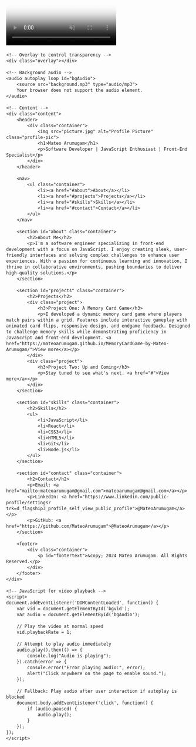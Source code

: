 <html lang="en">
<head>
    <meta charset="UTF-8">
    <meta name="viewport" content="width=device-width, initial-scale=1.0">
    <title>Developer Portfolio</title>
    <link rel="stylesheet" href="styles.css">
</head>
<body>
    <!-- Video background -->
    <div class="video-background">
        <video autoplay muted loop poster="your-background.jpg" id="bgvid">
            <source src="background.mp4" type="video/mp4">
        </video>
    </div>
    
    <!-- Overlay to control transparency -->
    <div class="overlay"></div>

    <!-- Background audio -->
    <audio autoplay loop id="bgAudio">
        <source src="background.mp3" type="audio/mp3">
        Your browser does not support the audio element.
    </audio>

    <!-- Content -->
    <div class="content">
        <header>
            <div class="container">
                <img src="picture.jpg" alt="Profile Picture" class="profile-pic">
                <h1>Mateo Arumugam</h1>
                <p>Software Developer | JavaScript Enthusiast | Front-End Specialist</p>
            </div>
        </header>
        
        <nav>
            <ul class="container">
                <li><a href="#about">About</a></li>
                <li><a href="#projects">Projects</a></li>
                <li><a href="#skills">Skills</a></li>
                <li><a href="#contact">Contact</a></li>
            </ul>
        </nav>
    
        <section id="about" class="container">
            <h2>About Me</h2>
            <p>I'm a software engineer specializing in front-end development with a focus on JavaScript. I enjoy creating sleek, user-friendly interfaces and solving complex challenges to enhance user experiences. With a passion for continuous learning and innovation, I thrive in collaborative environments, pushing boundaries to deliver high-quality solutions.</p>
        </section>
    
        <section id="projects" class="container">
            <h2>Projects</h2>
            <div class="project">
                <h3>Project One: A Memory Card Game</h3>
                <p>I developed a dynamic memory card game where players match pairs within a grid. Features include interactive gameplay with animated card flips, responsive design, and endgame feedback. Designed to challenge memory skills while demonstrating proficiency in JavaScript and front-end development. <a href="https://mateoarumugam.github.io/MemoryCardGame-by-Mateo-Arumugam/">View more</a></p>
            </div>
            <div class="project">
                <h3>Project Two: Up and Coming</h3>
                <p>Stay tuned to see what's next. <a href="#">View more</a></p>
            </div>
        </section>
    
        <section id="skills" class="container">
            <h2>Skills</h2>
            <ul>
                <li>JavaScript</li>
                <li>React</li>
                <li>CSS3</li>
                <li>HTML5</li>
                <li>Git</li>
                <li>Node.js</li>
            </ul>
        </section>
    
        <section id="contact" class="container">
            <h2>Contact</h2>
            <p>Email: <a href="mailto:mateoarumugam@gmail.com">mateoarumugam@gmail.com</a></p>
            <p>LinkedIn: <a href="https://www.linkedin.com/public-profile/settings?trk=d_flagship3_profile_self_view_public_profile">@MateoArumugam</a></p>
            <p>GitHub: <a href="https://github.com/MateoArumugam">@MateoArumugam</a></p>
        </section>
    
        <footer>
            <div class="container">
                <p id="footertext">&copy; 2024 Mateo Arumugam. All Rights Reserved.</p>
            </div>
        </footer>
    </div>

    <!-- JavaScript for video playback -->
    <script>
    document.addEventListener('DOMContentLoaded', function() {
        var vid = document.getElementById('bgvid');
        var audio = document.getElementById('bgAudio');
        
        // Play the video at normal speed
        vid.playbackRate = 1;

        // Attempt to play audio immediately
        audio.play().then(() => {
            console.log("Audio is playing");
        }).catch(error => {
            console.error("Error playing audio:", error);
            alert("Click anywhere on the page to enable sound.");
        });

        // Fallback: Play audio after user interaction if autoplay is blocked
        document.body.addEventListener('click', function() {
            if (audio.paused) {
                audio.play();
            }
        });
    });
    </script>
</body>
</html>


